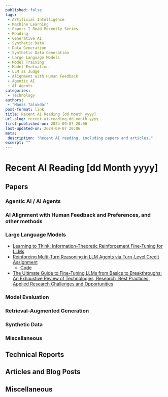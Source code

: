 ```yaml
---
published: false
tags:
 - Artificial Intelligence
 - Machine Learning
 - Papers I Read Recently Series
 - Reading
 - Generative AI
 - Synthetic Data
 - Data Generation
 - Synthetic Data Generation
 - Large Language Models
 - Model Training
 - Model Evaluation
 - LLM as Judge
 - Alignment with Human Feedback
 - Agentic AI
 - AI Agents
categories:
 - Technology
authors:
 - "Manas Talukdar"
post-format: link
title: Recent AI Reading [dd Month yyyy]
url-slug: recent-ai-reading-dd-month-yyyy
first-published-on: 2024-09-07 20:06
last-updated-on: 2024-09-07 20:06
meta:
 description: "Recent AI reading, including papers and articles."
excerpt: ""
---
```


# Recent AI Reading [dd Month yyyy]

## Papers

### Agentic AI / AI Agents

### AI Alignment with Human Feedback and Preferences, and other methods

### Large Language Models

- [Learning to Think: Information-Theoretic Reinforcement Fine-Tuning for LLMs](https://www.arxiv.org/abs/2505.10425)
- [Reinforcing Multi-Turn Reasoning in LLM Agents via Turn-Level Credit Assignment](https://arxiv.org/abs/2505.11821v1)
  - [Code](https://github.com/SiliangZeng/Multi-Turn-RL-Agent)
- [The Ultimate Guide to Fine-Tuning LLMs from Basics to Breakthroughs: An Exhaustive Review of Technologies, Research, Best Practices, Applied Research Challenges and Opportunities](https://arxiv.org/abs/2408.13296)

### Model Evaluation

### Retrieval-Augmented Generation

### Synthetic Data

### Miscellaneous

## Technical Reports

## Articles and Blog Posts

## Miscellaneous

